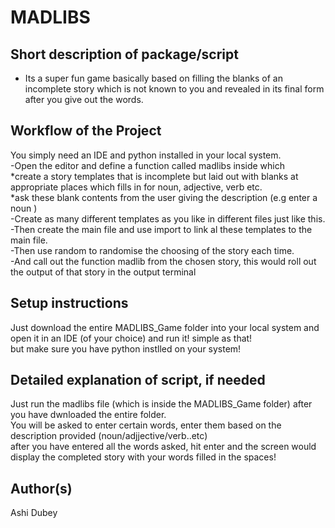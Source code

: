 # MADLIBS

## Short description of package/script

- Its a super fun game basically based on filling the blanks of an incomplete story which is not known to you and revealed in its final form after you give out the words.

## Workflow of the Project

You simply need an IDE and python installed in your local system.  
-Open the editor and define a function called madlibs inside which  
  *create a story templates that is incomplete but laid out with blanks at appropriate places which fills in for noun, adjective, verb etc.  
  *ask these blank contents from the user giving the description (e.g enter a noun )  
-Create as many different templates as you like in different files just like this.   
-Then create the main file and use import to link al these templates to the main file.   
-Then use random to randomise the choosing of the story each time.  
-And call out the function madlib from the chosen story, this would roll out the output of that story in the output terminal



## Setup instructions

Just download the entire MADLIBS_Game folder into your local system and open it in an IDE (of your choice) and run it!  simple as that!  
but make sure you have python instlled on your system!


## Detailed explanation of script, if needed

Just run the madlibs file (which is inside the MADLIBS_Game folder) after you have dwnloaded the entire folder.  
You will be asked to enter certain words, enter them based on the description provided (noun/adjjective/verb..etc)  
after you have entered all the words asked, hit enter and the screen would display the completed story with your words filled in the spaces!



## Author(s)

Ashi Dubey


